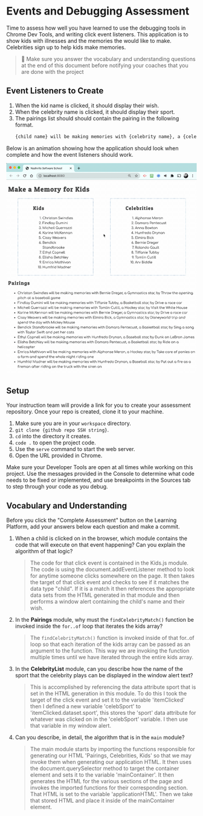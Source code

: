 # Events and Debugging Assessment

Time to assess how well you have learned to use the debugging tools in Chrome Dev Tools, and writing click event listeners. This application is to show kids with illnesses and the memories the would like to make. Celebrities sign up to help kids make memories.

> 🧨 Make sure you answer the vocabulary and understanding questions at the end of this document before notifying your coaches that you are done with the project

## Event Listeners to Create

1. When the kid name is clicked, it should display their wish.
1. When the celebrity name is clicked, it should display their sport.
1. The pairings list should should contain the pairing in the following format.
    ```html
    {child name} will be making memories with {celebrity name}, a {celebrity sport} star, by {child wish}
    ```

Below is an animation showing how the application should look when complete and how the event listeners should work.

<img src="./images/debugging-events-assessment.gif" width="700px">

## Setup

Your instruction team will provide a link for you to create your assessment repository. Once your repo is created, clone it to your machine.

1. Make sure you are in your `workspace` directory.
1. `git clone {github repo SSH string}`.
1. `cd` into the directory it creates.
1. `code .` to open the project code.
1. Use the `serve` command to start the web server.
1. Open the URL provided in Chrome.

Make sure your Developer Tools are open at all times while working on this project. Use the messages provided in the Console to determine what code needs to be fixed or implemented, and use breakpoints in the Sources tab to step through your code as you debug.

## Vocabulary and Understanding

Before you click the "Complete Assessment" button on the Learning Platform, add your answers below each question and make a commit.

1. When a child is clicked on in the browser, which module contains the code that will execute on that event happening? Can you explain the algorithm of that logic?
   > The code for that click event is contained in the Kids.js module. The code is using the document.addEventListener method to look for anytime someone clicks somewhere on the page. It then takes the target of that click event and checks to see if it matches the data type "child". If it is a match it then references the appropriate data sets from the HTML generated in that module and then performs a window alert containing the child's name and their wish.

2. In the **Pairings** module, why must the `findCelebrityMatch()` function be invoked inside the `for..of` loop that iterates the kids array?
   > The `findCelebrityMatch()` function is invoked inside of that for..of loop so that each iteration of the kids array can be passed as an argument to the function. This way we are invoking the function multiple times until we have iterated through the entire kids array. 

3. In the **CelebrityList** module, can you describe how the name of the sport that the celebrity plays can be displayed in the window alert text?
   > This is accomplished by referencing the data attribute sport that is set in the HTML generation in this module. To do this I took the target of the click event and set it to the variable 'itemClicked' then I defined a new variable 'celebSport' to 'itemClicked.dataset.sport', this stores the 'sport' data attribute for whatever was clicked on in the 'celebSport' variable. I then use that variable in my window alert. 

4. Can you describe, in detail, the algorithm that is in the `main` module?
   > The main module starts by importing the functions responsible for generating our HTML 'Pairings, Celebrities, Kids' so that we may invoke them when generating our application HTML. It then uses the document.querySelector method to target the container element and sets it to the variable 'mainContainer'. It then generates the HTML for the various sections of the page and invokes the imported functions for their corresponding section. That HTML is set to the variable 'applicationHTML'. Then we take that stored HTML and place it inside of the mainContainer element.
